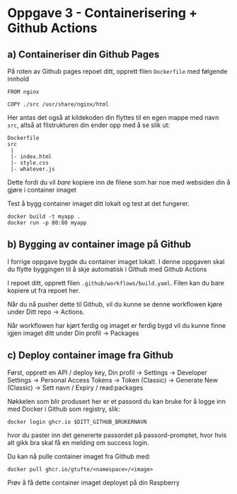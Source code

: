 # Oppgave 3 - Containerisering + Github Actions

## a) Containeriser din Github Pages

På roten av Github pages repoet ditt, opprett filen `Dockerfile` med følgende innhold

```
FROM nginx

COPY ./src /usr/share/nginx/html
```

Her antas det også at kildekoden din flyttes til en egen mappe med navn `src`, altså at filstrukturen din ender opp med å se slik ut:

```
Dockerfile
src
 |
 |- index.html
 |- style.css
 |- whatever.js
```

Dette fordi du vil _bare_ kopiere inn de filene som har noe med websiden din å gjøre i container imaget

Test å bygg container imaget ditt lokalt og test at det fungerer.

```
docker build -t myapp .
docker run -p 80:80 myapp
```

## b) Bygging av container image på Github

I forrige oppgave bygde du container imaget lokalt. I denne oppgaven skal du flytte byggingen til å skje automatisk i Github med Github Actions

I repoet ditt, opprett filen `.github/workflows/build.yaml`. Filen kan du bare kopiere ut fra repoet her.

Når du nå pusher dette til Github, vil du kunne se denne workflowen kjøre under Ditt repo -> Actions.

Når workflowen har kjørt ferdig og imaget er ferdig bygd vil du kunne finne igjen imaget ditt under Din profil -> Packages

## c) Deploy container image fra Github

Først, opprett en API / deploy key, Din profil -> Settings -> Developer Settings -> Personal Access Tokens -> Token (Classic) -> Generate New (Classic) -> Sett navn / Expiry / read:packages

Nøkkelen som blir produsert her er et passord du kan bruke for å logge inn med Docker i Github som registry, slik:

```
docker login ghcr.io $DITT_GITHUB_BRUKERNAVN
```
hvor du paster inn det genererte passordet på passord-promptet, hvor hvis alt gikk bra skal få en melding om success login.

Du kan nå pulle container imaget fra Github med:

```
docker pull ghcr.io/gtufte/<namespace>/<image>
```

Prøv å få dette container imaget deployet på din Raspberry

